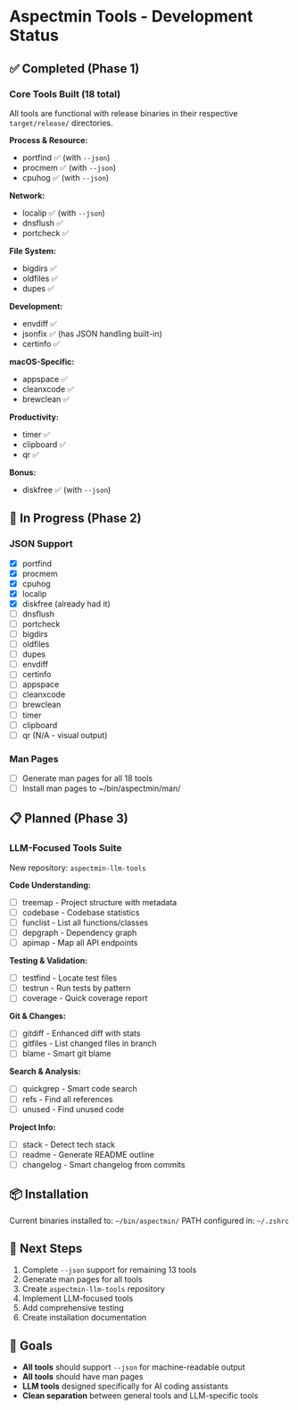 # Aspectmin Tools - Development Status

## ✅ Completed (Phase 1)

### Core Tools Built (18 total)
All tools are functional with release binaries in their respective `target/release/` directories.

**Process & Resource:**
- portfind ✅ (with `--json`)
- procmem ✅ (with `--json`)
- cpuhog ✅ (with `--json`)

**Network:**
- localip ✅ (with `--json`)
- dnsflush ✅
- portcheck ✅

**File System:**
- bigdirs ✅
- oldfiles ✅
- dupes ✅

**Development:**
- envdiff ✅
- jsonfix ✅ (has JSON handling built-in)
- certinfo ✅

**macOS-Specific:**
- appspace ✅
- cleanxcode ✅
- brewclean ✅

**Productivity:**
- timer ✅
- clipboard ✅
- qr ✅

**Bonus:**
- diskfree ✅ (with `--json`)

## 🚧 In Progress (Phase 2)

### JSON Support
- [x] portfind
- [x] procmem
- [x] cpuhog
- [x] localip
- [x] diskfree (already had it)
- [ ] dnsflush
- [ ] portcheck
- [ ] bigdirs
- [ ] oldfiles
- [ ] dupes
- [ ] envdiff
- [ ] certinfo
- [ ] appspace
- [ ] cleanxcode
- [ ] brewclean
- [ ] timer
- [ ] clipboard
- [ ] qr (N/A - visual output)

### Man Pages
- [ ] Generate man pages for all 18 tools
- [ ] Install man pages to ~/bin/aspectmin/man/

## 📋 Planned (Phase 3)

### LLM-Focused Tools Suite
New repository: `aspectmin-llm-tools`

**Code Understanding:**
- [ ] treemap - Project structure with metadata
- [ ] codebase - Codebase statistics
- [ ] funclist - List all functions/classes
- [ ] depgraph - Dependency graph
- [ ] apimap - Map all API endpoints

**Testing & Validation:**
- [ ] testfind - Locate test files
- [ ] testrun - Run tests by pattern
- [ ] coverage - Quick coverage report

**Git & Changes:**
- [ ] gitdiff - Enhanced diff with stats
- [ ] gitfiles - List changed files in branch
- [ ] blame - Smart git blame

**Search & Analysis:**
- [ ] quickgrep - Smart code search
- [ ] refs - Find all references
- [ ] unused - Find unused code

**Project Info:**
- [ ] stack - Detect tech stack
- [ ] readme - Generate README outline
- [ ] changelog - Smart changelog from commits

## 📦 Installation

Current binaries installed to: `~/bin/aspectmin/`
PATH configured in: `~/.zshrc`

## 🔄 Next Steps

1. Complete `--json` support for remaining 13 tools
2. Generate man pages for all tools
3. Create `aspectmin-llm-tools` repository
4. Implement LLM-focused tools
5. Add comprehensive testing
6. Create installation documentation

## 🎯 Goals

- **All tools** should support `--json` for machine-readable output
- **All tools** should have man pages
- **LLM tools** designed specifically for AI coding assistants
- **Clean separation** between general tools and LLM-specific tools
